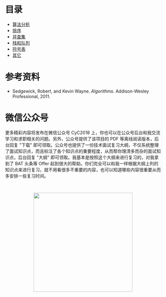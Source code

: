 

# 目录

- [算法分析](notes/算法%20-%20算法分析.md)
- [排序](notes/算法%20-%20排序.md)
- [并查集](notes/算法%20-%20并查集.md)
- [栈和队列](notes/算法%20-%20栈和队列.md)
- [符号表](notes/算法%20-%20符号表.md)
- [其它](notes/算法%20-%20其它.md)

# 参考资料

- Sedgewick, Robert, and Kevin Wayne. _Algorithms_. Addison-Wesley Professional, 2011.




# 微信公众号


更多精彩内容将发布在微信公众号 CyC2018 上，你也可以在公众号后台和我交流学习和求职相关的问题。另外，公众号提供了该项目的 PDF 等离线阅读版本，后台回复 "下载" 即可领取。公众号也提供了一份技术面试复习大纲，不仅系统整理了面试知识点，而且标注了各个知识点的重要程度，从而帮你理清多而杂的面试知识点，后台回复 "大纲" 即可领取。我基本是按照这个大纲来进行复习的，对我拿到了 BAT 头条等 Offer 起到很大的帮助。你们完全可以和我一样根据大纲上列的知识点来进行复习，就不用看很多不重要的内容，也可以知道哪些内容很重要从而多安排一些复习时间。


<br><div align="center"><img width="320px" src="https://cs-notes-1256109796.cos.ap-guangzhou.myqcloud.com/other/公众号海报.png?v=1"></img></div>
